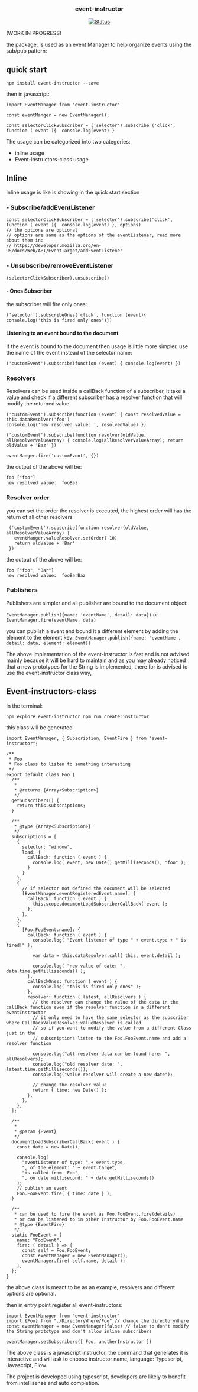 <p align="center">

<h3 align="center">event-instructor</h3>

<div align="center">

[![Status](https://img.shields.io/badge/status-active-success.svg)]()

</div>

(WORK IN PROGRESS)

the package, is used as an event Manager to help organize events using the sub/pub pattern:

## quick start

`npm install event-instructor --save`

then in javascript:
```
import EventManager from "event-instructor"

const eventManger = new EventManager();

const selectorClickSubscriber = ('selector').subscribe ('click', function ( event ){  console.log(event) }
```
 The usage can be categorized into two categories:

- inline usage
- Event-instructors-class usage

## Inline
Inline usage is like is showing in the quick start section

### - Subscribe/addEventListener
```
const selectorClickSubscriber = ('selector').subscribe('click', function ( event ){  console.log(event) }, options)
// the options are optional
// options are same as the options of the eventListener, read more about them in:
// https://developer.mozilla.org/en-US/docs/Web/API/EventTarget/addEventListener
```

### - Unsubscribe/removeEventListener
```
(selectorClickSubscriber).unsubscribe()
```

#### - Ones Subscriber
the subscriber will fire only ones:
```
('selector').subscribeOnes('click', function (event){ console.log('this is fired only ones')})
```
#### Listening to an event bound to the document
If the event is bound to the document then usage is little more simpler, use the name of the event instead of the selector name:
```
('customEvent').subscribe(function (event) { console.log(event) })
```

### Resolvers
Resolvers can be used inside a callBack function of a subscriber, it take a value and check if a different subscriber has a resolver function that will modify the returned value.
```
('customEvent').subscribe(function (event) { const resolvedValue = this.dataResolver('foo')
console.log('new resolved value: ', resolvedValue) })

('customEvent').subscribe(function resolver(oldValue, allResolverValueArray) { console.log(allResolverValueArray); return oldValue + 'Baz' })

eventManger.fire('customEvent', {})
```
the output of the above will be:

```
foo ["foo"]
new resolved value:  fooBaz
```

### Resolver order
you can set the order the resolver is executed, the highest order will has the return of all other resolvers

```
 ('customEvent').subscribe(function resolver(oldValue, allResolverValueArray) { 
   eventManger.valueResolver.setOrder(-10)
   return oldValue + 'Bar' 
 })
```
the output of the above will be:
```
foo ["foo", "Bar"]
new resolved value:  fooBarBaz
```

### Publishers

Publishers are simpler and all publisher are bound to the document object:

`EventManager.publish({name: 'eventName', detail: data})` 
or 
`EventManager.fire(eventName, data)`

you can publish a event and bound it a different element by adding the element to the element key:
`EventManager.publish({name: 'eventName', detail: data, element: element})` 



The above implementation of the event-instructor is fast and is not advised mainly because it will be hard to maintain and as you may already noticed that a new prototypes for the String is implemented, there for is advised to use the event-instructor class way, 

## Event-instructors-class

In the terminal:

`npm explore event-instructor npm run create:instructor`

this class will be generated

```
import EventManager, { Subscription, EventFire } from "event-instructor";

/**
 * Foo
 * Foo class to listen to something interesting
 */
export default class Foo {
  /**
   *
   * @returns {Array<Subscription>}
   */
  getSubscribers() {
    return this.subscriptions;
  }

  /**
   * @type {Array<Subscription>}
   */
  subscriptions = [
    {
      selector: "window",
      load: {
        callBack: function ( event ) {
          console.log( event, new Date().getMilliseconds(), "foo" );
        }
      }
    },
    {
      // if selector not defined the document will be selected
      [EventManager.eventRegisteredEvent.name]: {
        callBack: function ( event ) {
          this.scope.documentLoadSubscriberCallBack( event );
        },
      },
    },
    {
      [Foo.FooEvent.name]: {
        callBack: function ( event ) {
          console.log( "Event listener of type " + event.type + " is fired!" );

          var data = this.dataResolver.call( this, event.detail );

          console.log( "new value of date: ", data.time.getMilliseconds() );
        },
        callBackOnes: function ( event ) {
          console.log( "this is fired only ones" );
        },
        resolver: function ( latest, allResolvers ) {
          // the resolver can change the value of the data in the callBack function even if the resolver function in a different eventInstructor
          // it only need to have the same selector as the subscriber where CallBackValueResolver.valueResolver is called
          // so if you want to modify the value from a different Class just in the
          // subscriptions listen to the Foo.FooEvent.name and add a resolver function

          console.log("all resolver data can be found here: ", allResolvers);
          console.log("old resolver date: ", latest.time.getMilliseconds());
          console.log("value resolver will create a new date");

          // change the resolver value
          return { time: new Date() };
        },
      },
    },
  ];

  /**
   *
   * @param {Event}
   */
  documentLoadSubscriberCallBack( event ) {
    const date = new Date();

    console.log(
      "eventListener of type: " + event.type,
      ", of the element: " + event.target,
      "is called from  Foo",
      ", on date millisecond: " + date.getMilliseconds()
    );
    // publish an event
    Foo.FooEvent.fire( { time: date } );
  }

  /**
   * can be used to fire the event as Foo.FooEvent.fire(details)
   * or can be listened to in other Instructor by Foo.FooEvent.name
   * @type {EventFire}
   */
  static FooEvent = {
    name: "FooEvent",
    fire: ( detail ) => {
      const self = Foo.FooEvent;
      const eventManager = new EventManager();
      eventManager.fire( self.name, detail );
    },
  };
}
```
the above class is meant to be as an example, resolvers and different options are optional.

then in entry point register all event-instructors: 
```
import EventManager from "event-instructor"
import {Foo} from "./DirectoryWhere/Foo" // change the directoryWhere
const eventManager = new EventManager(false) // false to don't modify the String prototype and don't allow inline subscribers

eventManager.setSubscribers([ Foo, anotherInstructor ])

```
The above class is a javascript instructor, the command that generates it is interactive and will ask to choose instructor name, language: Typescript, Javascript, Flow.

The project is developed using typescript, developers are likely to benefit from intellisense and auto completion.
